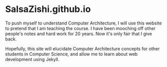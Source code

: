 # SalsaZishi.github.io

To push myself to understand Computer Architecture, I will use this website
to pretend that I am teaching the course. I have been mooching off other 
people's notes and hard work for 20 years. Now it's only fair that I give back.

Hopefully, this site will elucidate Computer Architecture concepts for other
students in Computer Science, and allow me to learn about web development
using Jekyll.
